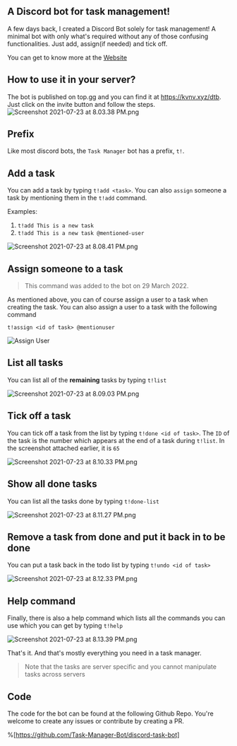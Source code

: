## A Discord bot for task management!

A few days back, I created a Discord Bot solely for task management! A minimal bot with only what's required without any of those confusing functionalities. Just add, assign(if needed) and tick off.

You can get to know more at the [Website](https://task-manager-bot.github.io)

## How to use it in your server?
The bot is published on top.gg and you can find it at https://kvnv.xyz/dtb. Just click on the invite button and follow the steps.
![Screenshot 2021-07-23 at 8.03.38 PM.png](https://cdn.hashnode.com/res/hashnode/image/upload/v1627050822851/OSlJRMFxw.png)

## Prefix
Like most discord bots, the `Task Manager` bot has a prefix, `t!`.

## Add a task
You can add a task by typing `t!add <task>`. You can also `assign` someone a task by mentioning them in the `t!add` command.

Examples:
1. `t!add This is a new task`
2. `t!add This is a new task @mentioned-user`

![Screenshot 2021-07-23 at 8.08.41 PM.png](https://cdn.hashnode.com/res/hashnode/image/upload/v1627051126916/0todhdzFv.png)

## Assign someone to a task
> This command was added to the bot on 29 March 2022.

As mentioned above, you can of course assign a user to a task when creating the task. You can also assign a user to a task with the following command

```
t!assign <id of task> @mentionuser
```

![Assign User](https://cdn.hashnode.com/res/hashnode/image/upload/v1648554828662/2PgCDVRU0.png)

## List all tasks
You can list all of the **remaining** tasks by typing `t!list`

![Screenshot 2021-07-23 at 8.09.03 PM.png](https://cdn.hashnode.com/res/hashnode/image/upload/v1627051146769/9LbV1M7vk.png)

## Tick off a task
You can tick off a task from the list by typing `t!done <id of task>`. The `ID` of the task is the number which appears at the end of a task during `t!list`. In the screenshot attached earlier, it is `65`

![Screenshot 2021-07-23 at 8.10.33 PM.png](https://cdn.hashnode.com/res/hashnode/image/upload/v1627051237054/DYNInrfOv.png)

## Show all done tasks
You can list all the tasks done by typing `t!done-list`

![Screenshot 2021-07-23 at 8.11.27 PM.png](https://cdn.hashnode.com/res/hashnode/image/upload/v1627051293020/9s5-sAPHrX.png)

## Remove a task from done and put it back in to be done
You can put a task back in the todo list by typing `t!undo <id of task>`

![Screenshot 2021-07-23 at 8.12.33 PM.png](https://cdn.hashnode.com/res/hashnode/image/upload/v1627051359193/aslV3Jd32.png)

## Help command
Finally, there is also a help command which lists all the commands you can use which you can get by typing `t!help`

![Screenshot 2021-07-23 at 8.13.39 PM.png](https://cdn.hashnode.com/res/hashnode/image/upload/v1627051424547/b_iBlrtLe.png)

That's it. And that's mostly everything you need in a task manager.
> Note that the tasks are server specific and you cannot manipulate tasks across servers

## Code
The code for the bot can be found at the following Github Repo. You're welcome to create any issues or contribute by creating a PR.

%[https://github.com/Task-Manager-Bot/discord-task-bot]